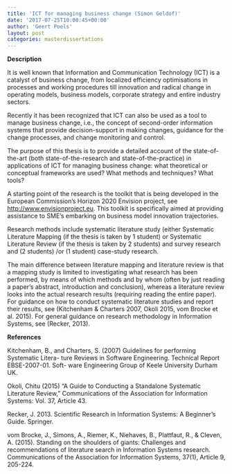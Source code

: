 ```yaml
---
title: 'ICT for managing business change (Simon Geldof)'
date: '2017-07-25T10:00:45+00:00'
author: 'Geert Poels'
layout: post
categories: masterdissertations
---
```


**Description**

It is well known that Information and Communication Technology (ICT) is a catalyst of business change, from localized efficiency optimisations in processes and working procedures till innovation and radical change in operating models, business models, corporate strategy and entire industry sectors.

Recently it has been recognized that ICT can also be used as a tool to manage business change, i.e., the concept of second-order information systems that provide decision-support in making changes, guidance for the change processes, and change monitoring and control.

The purpose of this thesis is to provide a detailed account of the state-of-the-art (both state-of-the-research and state-of-the-practice) in applications of ICT for managing business change: what theoretical or conceptual frameworks are used? What methods and techniques? What tools?

A starting point of the research is the toolkit that is being developed in the European Commission’s Horizon 2020 Envision project, see <http://www.envisionproject.eu​>. This toolkit is specifically aimed at providing assistance to SME’s embarking on business model innovation trajectories.​

Research methods include systematic literature study (either Systematic Literature Mapping (if the thesis is taken by 1 student) or Systematic Literature Review (if the thesis is taken by 2 students) and survey research and (2 students) /or (1 student) case-study research.

The main difference between literature mapping and literature review is that a mapping study is limited to investigating what research has been performed, by means of which methods and by whom (often by just reading a paper’s abstract, introduction and conclusion), whereas a literature review looks into the actual research results (requiring reading the entire paper). For guidance on how to conduct systematic literature studies and report their results, see (Kitchenham &amp; Charters 2007, Okoli 2015, vom Brocke et al. 2015). For general guidance on research methodology in Information Systems, see (Recker, 2013).

**References**

Kitchenham, B., and Charters, S. (2007) Guidelines for performing Systematic Litera- ture Reviews in Software Engineering. Technical Report EBSE-2007-01. Soft- ware Engineering Group of Keele University Durham UK.

Okoli, Chitu (2015) “A Guide to Conducting a Standalone Systematic Literature Review,” Communications of the Association for Information Systems: Vol. 37, Article 43.

Recker, J. 2013. Scientific Research in Information Systems: A Beginner’s Guide. Springer.

vom Brocke, J., Simons, A., Riemer, K., Niehaves, B., Plattfaut, R., &amp; Cleven, A. (2015). Standing on the shoulders of giants: Challenges and recommendations of literature search in Information Systems research. Communications of the Association for Information Systems, 37(1), Article 9, 205-224.